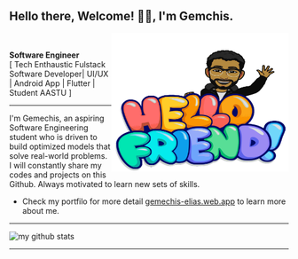 ## Hello there, Welcome! ✌🏽, I'm Gemchis.
<img align="right" width="320" height="250" src="https://raw.githubusercontent.com/gemechis-elias/gemechis-elias/master/mymoji.svg" alt="my bitmoji" />
<br />

__Software Engineer__
 <br /> [ Tech Enthaustic Fulstack Software Developer| UI/UX | Android App | Flutter | Student AASTU ]

---

I'm Gemechis, an aspiring Software Engineering student who is driven to build optimized models that solve real-world problems. I will constantly share my codes and projects on this Github. Always motivated to learn new sets of skills.

- Check my portfilo for more detail  [gemechis-elias.web.app](https://gemechis-elias.web.app) to learn more about me.

---

![my github stats](https://github-readme-stats.vercel.app/api?username=gemechis-elias&count_private=true&show_icons=true&hide=stars&theme=tokyonight)

----
